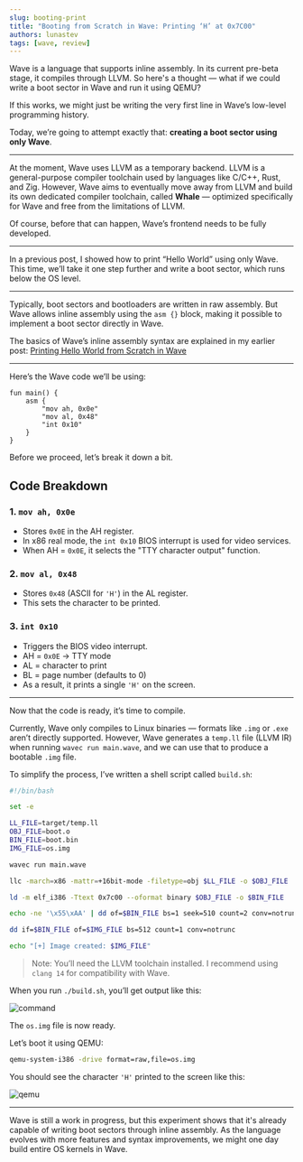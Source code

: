 ```yaml
---
slug: booting-print
title: "Booting from Scratch in Wave: Printing ‘H’ at 0x7C00"
authors: lunastev
tags: [wave, review]
---
```


Wave is a language that supports inline assembly. In its current pre-beta stage, it compiles through LLVM.
So here's a thought — what if we could write a boot sector in Wave and run it using QEMU?

If this works, we might just be writing the very first line in Wave’s low-level programming history.

Today, we’re going to attempt exactly that:
**creating a boot sector using only Wave**.

---

At the moment, Wave uses LLVM as a temporary backend.
LLVM is a general-purpose compiler toolchain used by languages like C/C++, Rust, and Zig.
However, Wave aims to eventually move away from LLVM and build its own dedicated compiler toolchain,
called **Whale** — optimized specifically for Wave and free from the limitations of LLVM.

Of course, before that can happen, Wave’s frontend needs to be fully developed.

---

In a previous post, I showed how to print “Hello World” using only Wave.
This time, we’ll take it one step further and write a boot sector, which runs below the OS level.

---

Typically, boot sectors and bootloaders are written in raw assembly.
But Wave allows inline assembly using the `asm {}` block, making it possible to implement a boot sector directly in Wave.

The basics of Wave’s inline assembly syntax are explained in my earlier post:
[Printing Hello World from Scratch in Wave](https://dev.to/lunastev/printing-hello-world-from-scratch-in-wave-4oh)

---

Here’s the Wave code we’ll be using:

```
fun main() {
    asm {
        "mov ah, 0x0e"
        "mov al, 0x48"
        "int 0x10"
    }
}
```

Before we proceed, let’s break it down a bit.

## Code Breakdown
### 1. `mov ah, 0x0e`

- Stores `0x0E` in the AH register.
- In x86 real mode, the `int 0x10` BIOS interrupt is used for video services.
- When AH = `0x0E`, it selects the "TTY character output" function.

### 2. `mov al, 0x48`

- Stores `0x48` (ASCII for `'H'`) in the AL register.
- This sets the character to be printed.

### 3. `int 0x10`

- Triggers the BIOS video interrupt.
- AH = `0x0E` → TTY mode
- AL = character to print
- BL = page number (defaults to 0)
- As a result, it prints a single `'H'` on the screen.

---

Now that the code is ready, it’s time to compile.

Currently, Wave only compiles to Linux binaries — formats like `.img` or `.exe` aren’t directly supported.
However, Wave generates a `temp.ll` file (LLVM IR) when running `wavec run main.wave`, and we can use that to produce a bootable `.img` file.

To simplify the process, I’ve written a shell script called `build.sh`:

```bash
#!/bin/bash

set -e

LL_FILE=target/temp.ll
OBJ_FILE=boot.o
BIN_FILE=boot.bin
IMG_FILE=os.img

wavec run main.wave

llc -march=x86 -mattr=+16bit-mode -filetype=obj $LL_FILE -o $OBJ_FILE

ld -m elf_i386 -Ttext 0x7c00 --oformat binary $OBJ_FILE -o $BIN_FILE

echo -ne '\x55\xAA' | dd of=$BIN_FILE bs=1 seek=510 count=2 conv=notrunc

dd if=$BIN_FILE of=$IMG_FILE bs=512 count=1 conv=notrunc

echo "[+] Image created: $IMG_FILE"
```

> Note: You’ll need the LLVM toolchain installed. I recommend using `clang 14` for compatibility with Wave.

When you run `./build.sh`, you’ll get output like this:

![command](https://dev-to-uploads.s3.amazonaws.com/uploads/articles/mflx8ffw05d0b7yjzu34.png)

The `os.img` file is now ready.

Let’s boot it using QEMU:

```bash
qemu-system-i386 -drive format=raw,file=os.img
```

You should see the character `'H'` printed to the screen like this:

![qemu](https://dev-to-uploads.s3.amazonaws.com/uploads/articles/ot1ymjfkkts6qa760hde.png)

---

Wave is still a work in progress, but this experiment shows that it's already capable of writing boot sectors through inline assembly.
As the language evolves with more features and syntax improvements, we might one day build entire OS kernels in Wave.
